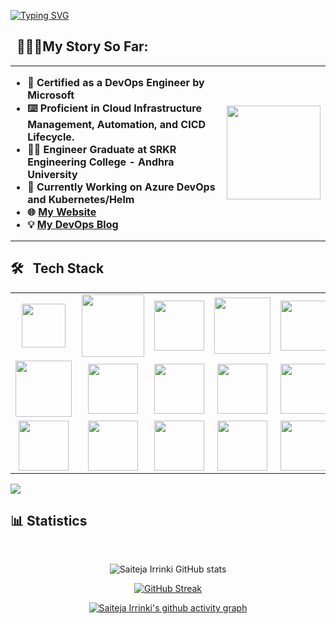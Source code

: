 [![Typing SVG](https://readme-typing-svg.demolab.com?font=Josefin+Sans&size=40&duration=1000&pause=500&color=00E4A9&width=400&&repeat=true&height=70&lines=Hey!;Nice+to+Meet+you...%F0%9F%98%83%09;I'm+SAITEJA+IRRINKI;DevOps+Engineer)](https://git.io/typing-svg)

## &nbsp; 👨🏻‍💻My Story So Far:
<table>
  <tr>
    <td style="border: none; padding: 0;">
      <ul class="table-link">
        <li><strong>🏅 Certified as a DevOps Engineer by Microsoft</strong></li>
        <li><strong>⌨️ Proficient in Cloud Infrastructure Management, Automation, and CICD Lifecycle.</strong></li>  
        <li><strong>👨‍🎓 Engineer Graduate at SRKR Engineering College - Andhra University</strong></li>
        <li><strong>🌱 Currently Working on Azure DevOps and Kubernetes/Helm</strong></li>
        <li><strong>🌐 <a href="https://saitejairrinki.github.io/" style="pointer-events: auto;">My Website</a></strong></li>
        <li><strong>💡 <a href="https://softwarelife.github.io/" style="pointer-events: auto;">My DevOps Blog</a></strong></li>
      </ul>
    </td>
    <td>
      <img src="https://bitbucket.org/devopslogosgifs/documents/raw/cfa8ac074fecf132bfabc1a772544054d760b114/gifs/ezgif.com-gif-maker%20(1).gif" width="150" height="150">
    </td>
  </tr>
</table>




## 🛠 &nbsp; Tech Stack


<table>
<tr>
    <td align='center'>
        <img src="https://media.tenor.com/S61VCO73mOAAAAAj/linux-tux.gif" width="70" >
    </td>
    <td align='center'>
        <img src="https://bitbucket.org/devopslogosgifs/documents/raw/3d7efe6fe664138cc915523d7f8d789e6b0dae6f/gifs/microsoft.gif" width="100" >
    </td>
    <td align='center'>
        <img src="https://bitbucket.org/devopslogosgifs/documents/raw/3d7efe6fe664138cc915523d7f8d789e6b0dae6f/gifs/Vagrant.gif" width="80" >
    </td>
    <td align='center'>
        <img src="https://bitbucket.org/devopslogosgifs/documents/raw/3d7efe6fe664138cc915523d7f8d789e6b0dae6f/gifs/azure.gif" width="90">
    </td>
     <td align='center'>
        <img src="https://techstack-generator.vercel.app/aws-icon.svg" width="80" >
    </td>
    <td align='center'>
        <img src="https://bitbucket.org/devopslogosgifs/documents/raw/3d7efe6fe664138cc915523d7f8d789e6b0dae6f/gifs/Google%20Cloud.gif" width="80">
    <td align='center'>
        <img src="https://bitbucket.org/devopslogosgifs/documents/raw/3d7efe6fe664138cc915523d7f8d789e6b0dae6f/gifs/Grafana.gif" width="80">
    </td>

<tr>
    <td align='center'>
  <a href="https://softwarelife.github.io/devops/terraform/">
    <img src="https://www.svgrepo.com/show/376353/terraform.svg" width="90">
  </a>
</td>
    <td align='center'>
        <a href="https://softwarelife.github.io/devops/ansible/">
        <img src="https://skillicons.dev/icons?i=ansible" width="80">
        </a>   
    </td>
    <td align='center'>
        <img src="https://skillicons.dev/icons?i=bash" width="80">
    </td>
     <td align='center'>
        <img src="https://skillicons.dev/icons?i=powershell" width="80">
    </td>
    <td align='center'>
        <img src="https://bitbucket.org/devopslogosgifs/documents/raw/3d7efe6fe664138cc915523d7f8d789e6b0dae6f/gifs/Git.gif" width="80" >
    </td>
    <td align='center'>
        <img src="https://skillicons.dev/icons?i=vim" width="80" >
    </td>  
    <td align='center'>
        <img src="https://miro.medium.com/v2/resize:fit:303/1*nViWw5hFgS7l3vu1RkO3YA.png" width="80">
    </td>
</tr>
<tr>
    <td align='center'>
        <img src="https://skillicons.dev/icons?i=jenkins" width="80">
    </td>
    <td align='center'>
        <img src="https://bitbucket.org/devopslogosgifs/documents/raw/3d7efe6fe664138cc915523d7f8d789e6b0dae6f/gifs/Azure%20Devops.gif" width="80">
    </td>
    <td align='center'>
        <img src="https://seeklogo.com/images/S/sonarcloud-logo-39208B5388-seeklogo.com.png" width="80">
    </td>
    <td align='center'>
                <a href="https://softwarelife.github.io/devops/docker-setup/">
        <img src="https://techstack-generator.vercel.app/docker-icon.svg" width="80">
                </a>
    </td>
    <td align='center'>
       <img src="https://techstack-generator.vercel.app/kubernetes-icon.svg" width="80">
    <td align='center'>
        <img src="https://skillicons.dev/icons?i=vscode" width="80">
     <td align='center'>
        <img src="https://skillicons.dev/icons?i=markdown" width="80">
    </td>        
</tr>
</table>

<img src="https://bitbucket.org/devopslogosgifs/documents/raw/3d7efe6fe664138cc915523d7f8d789e6b0dae6f/gifs/terminal.gif" > 

## :bar_chart: Statistics 

<br/> 

<div align="center">
    

![Saiteja Irrinki GitHub stats](https://github-readme-stats.vercel.app/api?username=saitejairrinki\&bg_color=30,e96443,904e95\&title_color=fff\&text_color=fff)

[![GitHub Streak](https://streak-stats.demolab.com/?user=saitejairrinki&theme=dark)](https://git.io/streak-stats) 
  
[![Saiteja Irrinki's github activity graph](https://github-readme-activity-graph.vercel.app/graph?username=saitejairrinki&theme=react-dark)](https://github.com/saitejairrinki/github-readme-activity-graph)

</div>


